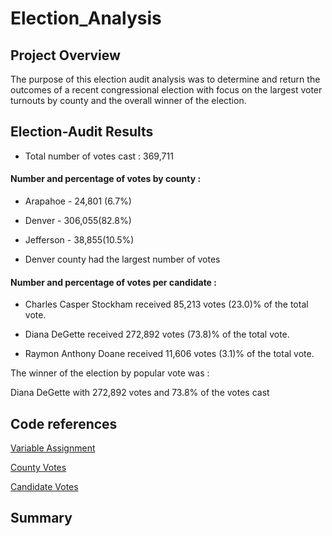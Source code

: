 # Election_Analysis

## Project Overview
The purpose of this election audit analysis was to determine and return the outcomes of a recent congressional election with focus on the largest voter turnouts by county and the overall winner of the election.

## Election-Audit Results

* Total number of votes cast : 369,711

#### Number and percentage of votes by county :

* Arapahoe - 24,801 (6.7%)

* Denver - 306,055(82.8%)

* Jefferson - 38,855(10.5%)

* Denver county had the largest number of votes

#### Number and percentage of votes per candidate :

* Charles Casper Stockham received 85,213 votes (23.0)% of the total vote.

* Diana DeGette received 272,892 votes (73.8)% of the total vote.

* Raymon Anthony Doane received 11,606 votes (3.1)% of the total vote.

The winner of the election by popular vote was :

  Diana DeGette  with 272,892 votes and 73.8% of the votes cast


## Code references

[Variable Assignment](https://github.com/Jusharry/Election_Analysis/blob/61b2dc3130a41ec22b8119718795099c336fecb0/Resources/%20variable_assignment.png)

[County Votes](https://github.com/Jusharry/Election_Analysis/blob/61b2dc3130a41ec22b8119718795099c336fecb0/Resources/county_votes%20screenshot.png)

[Candidate Votes](https://github.com/Jusharry/Election_Analysis/blob/8bd6b7165eca177a727e340308984ba4c323bb86/Resources/winning_candidate.png)



## Summary 

